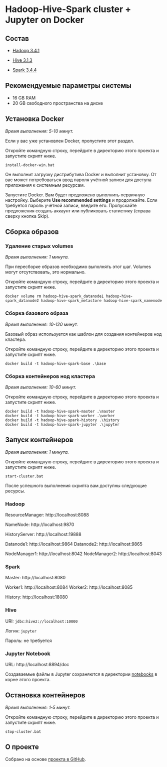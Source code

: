 # Hadoop-Hive-Spark cluster + Jupyter on Docker

## Состав

* [Hadoop 3.4.1](https://hadoop.apache.org/)

* [Hive 3.1.3](http://hive.apache.org/)

* [Spark 3.4.4](https://spark.apache.org/)

## Рекомендуемые параметры системы

- 16 GB RAM
- 20 GB свободного пространства на диске

## Установка Docker

_Время выполнения: 5-10 минут._

Если у вас уже установлен Docker, пропустите этот раздел.

Откройте командную строку, перейдите в директорию этого проекта и 
запустите скрипт ниже.

```commandline
install-docker-win.bat
```

Он выполнит загрузку дистрибутива Docker и выполнит установку. 
От вас может потребоваться ввод пароля учётной записи для доступа приложения 
к системным ресурсам.

Запустите Docker. Вам будет предложено выполнить первичную настройку. Выберите
**Use recommended settings** и продолжайте. Если требуется пароль учётной записи, 
введите его. Пропускайте предложения создать аккаунт или публиковать статистику
(справа сверху кнопка Skip).

## Сборка образов

### Удаление старых volumes

_Время выполнения: 1 минута._

При пересборке образов необходимо выполнять этот шаг. Volumes могут отсутствовать,
это нормально.

Откройте командную строку, перейдите в директорию этого проекта и 
запустите скрипт ниже.

```commandline
docker volume rm hadoop-hive-spark_datanode1 hadoop-hive-spark_datanode2 hadoop-hive-spark_metastore hadoop-hive-spark_namenode
```

### Сборка базового образа

_Время выполнения: 10-120 минут._

Базовый образ используется как шаблон для создания контейнеров нод кластера.

Откройте командную строку, перейдите в директорию этого проекта и 
запустите скрипт ниже.

```commandline
docker build -t hadoop-hive-spark-base .\base
```

### Сборка контейнеров нод кластера

_Время выполнения: 10-60 минут._

Откройте командную строку, перейдите в директорию этого проекта и 
запустите скрипт ниже.

```commandline
docker build -t hadoop-hive-spark-master .\master
docker build -t hadoop-hive-spark-worker .\worker
docker build -t hadoop-hive-spark-history .\history
docker build -t hadoop-hive-spark-jupyter .\jupyter
```

## Запуск контейнеров

_Время выполнения: 1 минута._

Откройте командную строку, перейдите в директорию этого проекта и 
запустите скрипт ниже.

```commandline
start-cluster.bat
```

После успешного выполнения скрипта вам доступны следующие ресурсы.

### Hadoop

ResourceManager: http://localhost:8088

NameNode: http://localhost:9870

HistoryServer: http://localhost:19888

Datanode1: http://localhost:9864
Datanode2: http://localhost:9865

NodeManager1: http://localhost:8042
NodeManager2: http://localhost:8043

### Spark

Master: http://localhost:8080

Worker1: http://localhost:8084
Worker2: http://localhost:8085

History: http://localhost:18080

### Hive

URI: `jdbc:hive2://localhost:10000`

Логин: `jupyter`

Пароль: не требуется

### Jupyter Notebook

URL: http://localhost:8894/doc

Создаваемые файлы в Jupyter сохраняются в директории [notebooks](notebooks/) в корне
этого проекта.

## Остановка контейнеров

_Время выполнения: 1-5 минут._

Откройте командную строку, перейдите в директорию этого проекта и 
запустите скрипт ниже.

```commandline
stop-cluster.bat
```

## О проекте

Собрано на основе [проекта в GitHub](https://github.com/chihweiwork/hadoop-hive-spark-jupyter-docker).

